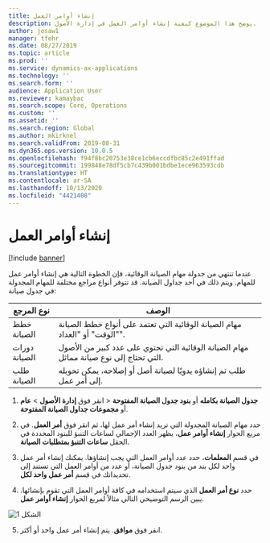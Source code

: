 ```yaml
---
title: إنشاء أوامر العمل
description: يوضح هذا الموضوع كيفية إنشاء أوامر العمل في إدارة الأصول.
author: josaw1
manager: tfehr
ms.date: 08/27/2019
ms.topic: article
ms.prod: ''
ms.service: dynamics-ax-applications
ms.technology: ''
ms.search.form: ''
audience: Application User
ms.reviewer: kamaybac
ms.search.scope: Core, Operations
ms.custom: ''
ms.assetid: ''
ms.search.region: Global
ms.author: mkirknel
ms.search.validFrom: 2019-08-31
ms.dyn365.ops.version: 10.0.5
ms.openlocfilehash: f94f8bc20753e38ce1cb6eccdfbc85c2e491ffad
ms.sourcegitcommit: 199848e78df5cb7c439b001bdbe1ece963593cdb
ms.translationtype: HT
ms.contentlocale: ar-SA
ms.lasthandoff: 10/13/2020
ms.locfileid: "4421408"
---
```

# <a name="creating-work-orders"></a>إنشاء أوامر العمل

[!include [banner](../../includes/banner.md)]

 

عندما تنتهي من جدولة مهام الصيانة الوقائية، فإن الخطوة التالية هي إنشاء أوامر عمل للمهام. ويتم ذلك في أحد جداول الصيانة. قد تتوفر أنواع مراجع مختلفة للمهام المجدولة في جدول صيانة:

| نوع المرجع | الوصف                    |
|-----------------------|------------------------------------------------------------------------------------------------------------|
| خطط الصيانة     | مهام الصيانة الوقائية التي تعتمد على أنواع خطط الصيانة "الوقت" أو "العداد".                       |
| دورات الصيانة    | مهام الصيانة الوقائية التي تحتوي على عدد كبير من الأصول التي تحتاج إلى نوع صيانة مماثل.           |
| طلب الصيانة   | طلب تم إنشاؤه يدويًا لصيانة أصل أو إصلاحه، يمكن تحويله إلى أمر عمل. |


1. انقر فوق **إدارة الأصول** > **عام‏‎‏‎** > **جدول الصيانة بكامله** أو **بنود جدول الصيانة المفتوحة** أو **مجموعات جداول الصيانة المفتوحة**.

2. حدد مهام الصيانة المجدولة التي تريد إنشاء أمر عمل لها، ثم انقر فوق **أمر العمل**. في مربع الحوار **إنشاء أوامر عمل**، يظهر العدد الإجمالي لساعات التنبؤ للبنود المحددة في الحقل **ساعات التنبؤ بمتطلبات الصيانة**.

3. في قسم **المعلمات**، حدد عدد أوامر العمل التي يجب إنشاؤها. يمكنك إنشاء أمر عمل واحد لكل بند من بنود جدول الصيانة، أو عدد من أوامر العمل التي تستند إلى تحديداتك في قسم **أمر عمل واحد لكل**.

4. حدد **نوع أمر العمل** الذي سيتم استخدامه في كافة أوامر العمل التي تقوم بإنشائها. يبين الرسم التوضيحي التالي مثالاً لمربع الحوار **إنشاء أوامر عمل**.

![الشكل 1](media/18-preventive-maintenance.png)

5. انقر فوق **موافق**. يتم إنشاء أمر عمل واحد أو أكثر.

